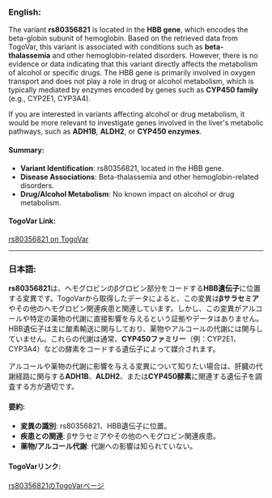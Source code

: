 ### English:
The variant **rs80356821** is located in the **HBB gene**, which encodes the beta-globin subunit of hemoglobin. Based on the retrieved data from TogoVar, this variant is associated with conditions such as **beta-thalassemia** and other hemoglobin-related disorders. However, there is no evidence or data indicating that this variant directly affects the metabolism of alcohol or specific drugs. The HBB gene is primarily involved in oxygen transport and does not play a role in drug or alcohol metabolism, which is typically mediated by enzymes encoded by genes such as **CYP450 family** (e.g., CYP2E1, CYP3A4).

If you are interested in variants affecting alcohol or drug metabolism, it would be more relevant to investigate genes involved in the liver's metabolic pathways, such as **ADH1B**, **ALDH2**, or **CYP450 enzymes**.

#### Summary:
- **Variant Identification**: rs80356821, located in the HBB gene.
- **Disease Associations**: Beta-thalassemia and other hemoglobin-related disorders.
- **Drug/Alcohol Metabolism**: No known impact on alcohol or drug metabolism.

#### TogoVar Link:
[rs80356821 on TogoVar](https://togovar.org/variant/tgv371136709)

---

### 日本語:
**rs80356821**は、ヘモグロビンのβグロビン部分をコードする**HBB遺伝子**に位置する変異です。TogoVarから取得したデータによると、この変異は**βサラセミア**やその他のヘモグロビン関連疾患と関連しています。しかし、この変異がアルコールや特定の薬物の代謝に直接影響を与えるという証拠やデータはありません。HBB遺伝子は主に酸素輸送に関与しており、薬物やアルコールの代謝には関与していません。これらの代謝は通常、**CYP450ファミリー**（例：CYP2E1、CYP3A4）などの酵素をコードする遺伝子によって媒介されます。

アルコールや薬物の代謝に影響を与える変異について知りたい場合は、肝臓の代謝経路に関与する**ADH1B**、**ALDH2**、または**CYP450酵素**に関連する遺伝子を調査する方が適切です。

#### 要約:
- **変異の識別**: rs80356821、HBB遺伝子に位置。
- **疾患との関連**: βサラセミアやその他のヘモグロビン関連疾患。
- **薬物/アルコール代謝**: 代謝への影響は知られていない。

#### TogoVarリンク:
[rs80356821のTogoVarページ](https://togovar.org/variant/tgv371136709)